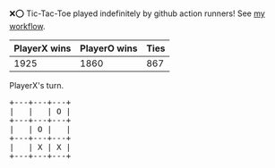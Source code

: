 :x::o: Tic-Tac-Toe played indefinitely by github action runners! See [my workflow](.github/workflows/play.yaml).

|PlayerX wins|PlayerO wins|Ties|
|-|-|-|
|1925|1860|867|

PlayerX's turn.

<pre>
+---+---+---+
|   |   | O |
+---+---+---+
|   | O |   |
+---+---+---+
|   | X | X |
+---+---+---+
</pre>